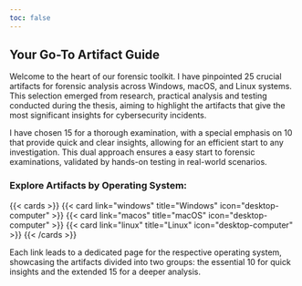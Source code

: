 ```yaml
---
toc: false
---
```


## Your Go-To Artifact Guide

Welcome to the heart of our forensic toolkit.
I have pinpointed 25 crucial artifacts for forensic analysis across Windows, macOS, and Linux systems. This selection emerged from research, practical analysis and testing conducted during the thesis, aiming to highlight the artifacts that give the most significant insights for cybersecurity incidents.

I have chosen 15 for a thorough examination, with a special emphasis on 10 that provide quick and clear insights, allowing for an efficient start to any investigation. This dual approach ensures a easy start to forensic examinations, validated by hands-on testing in real-world scenarios.

### Explore Artifacts by Operating System:

{{< cards >}}
  {{< card link="windows" title="Windows" icon="desktop-computer" >}}
  {{< card link="macos" title="macOS" icon="desktop-computer" >}}
  {{< card link="linux" title="Linux" icon="desktop-computer" >}}
{{< /cards >}}


Each link leads to a dedicated page for the respective operating system, showcasing the artifacts divided into two groups: the essential 10 for quick insights and the extended 15 for a deeper analysis.
